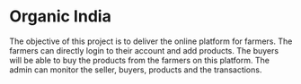 # Organic India

The objective of this project is to deliver the online platform for farmers. The farmers can directly login to their account and add products. The buyers will be able to buy the products from the farmers on this platform. The admin can monitor the seller, buyers, products and the transactions.